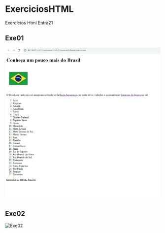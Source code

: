 # ExerciciosHTML
Exercícios Html Entra21

## Exe01

![Exe01](img/Exe01.jpeg)


## Exe02

![Exe02](/ExerciciosHTML/img/Exe02.jpeg)
